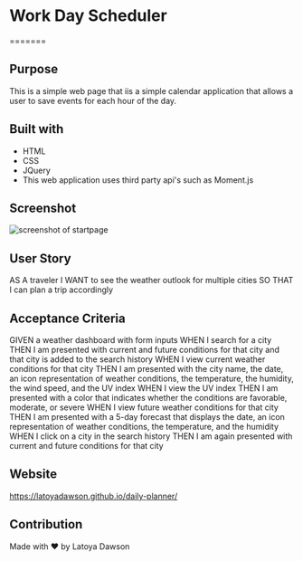 # Work Day Scheduler 
=======

## Purpose
This is a simple web page that iis a simple calendar application that allows a user to save events for each hour of the day. 

## Built with 
* HTML
* CSS
* JQuery
* This web application uses third party api's such as Moment.js

## Screenshot
![screenshot of startpage](/assets/images/startpage.jpg)


## User Story
AS A traveler
I WANT to see the weather outlook for multiple cities
SO THAT I can plan a trip accordingly

## Acceptance Criteria 
GIVEN a weather dashboard with form inputs
WHEN I search for a city
THEN I am presented with current and future conditions for that city and that city is added to the search history
WHEN I view current weather conditions for that city
THEN I am presented with the city name, the date, an icon representation of weather conditions, the temperature, the humidity, the wind speed, and the UV index
WHEN I view the UV index
THEN I am presented with a color that indicates whether the conditions are favorable, moderate, or severe
WHEN I view future weather conditions for that city
THEN I am presented with a 5-day forecast that displays the date, an icon representation of weather conditions, the temperature, and the humidity
WHEN I click on a city in the search history
THEN I am again presented with current and future conditions for that city

## Website
https://latoyadawson.github.io/daily-planner/

## Contribution
Made with ❤️  by Latoya Dawson